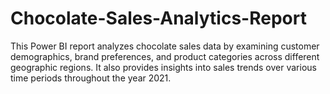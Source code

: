 # Chocolate-Sales-Analytics-Report

This Power BI report analyzes chocolate sales data by examining customer demographics, brand preferences, and product categories across different geographic regions. It also provides insights into sales trends over various time periods throughout the year 2021.
